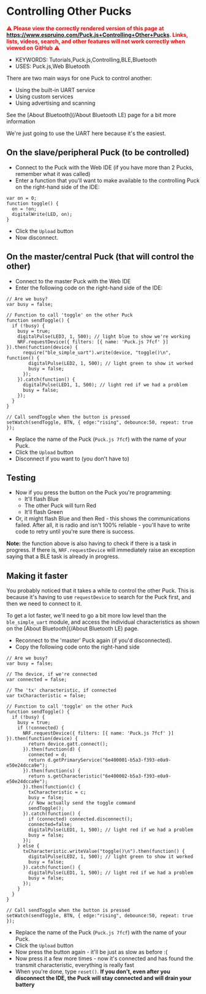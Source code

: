 <!--- Copyright (c) 2016 Gordon Williams, Pur3 Ltd. See the file LICENSE for copying permission. -->
Controlling Other Pucks
========================

<span style="color:red">:warning: **Please view the correctly rendered version of this page at https://www.espruino.com/Puck.js+Controlling+Other+Pucks. Links, lists, videos, search, and other features will not work correctly when viewed on GitHub** :warning:</span>

* KEYWORDS: Tutorials,Puck.js,Controlling,BLE,Bluetooth
* USES: Puck.js,Web Bluetooth

There are two main ways for one Puck to control another:

* Using the built-in UART service
* Using custom services
* Using advertising and scanning

See the [About Bluetooth](/About Bluetooth LE) page for a bit more information

We're just going to use the UART here because it's the easiest.


On the slave/peripheral Puck (to be controlled)
------------------------------------------------

* Connect to the Puck with the Web IDE (if you have more than 2 Pucks, remember what it was called)
* Enter a function that you'll want to make available to the controlling Puck on the right-hand side of the IDE:

```
var on = 0;
function toggle() {
  on = !on;
  digitalWrite(LED, on);
}
```

* Click the `Upload` button
* Now disconnect.


On the master/central Puck (that will control the other)
--------------------------------------------------------

* Connect to the master Puck with the Web IDE
* Enter the following code on the right-hand side of the IDE:

```
// Are we busy?
var busy = false;

// Function to call 'toggle' on the other Puck
function sendToggle() {
  if (!busy) {
    busy = true;
    digitalPulse(LED3, 1, 500); // light blue to show we're working
    NRF.requestDevice({ filters: [{ name: 'Puck.js 7fcf' }] }).then(function(device) {
      require("ble_simple_uart").write(device, "toggle()\n", function() {
        digitalPulse(LED2, 1, 500); // light green to show it worked
        busy = false;
      });
    }).catch(function() {
      digitalPulse(LED1, 1, 500); // light red if we had a problem
      busy = false;
    });
  }
}

// Call sendToggle when the button is pressed
setWatch(sendToggle, BTN, { edge:"rising", debounce:50, repeat: true });
```

* Replace the name of the Puck (`Puck.js 7fcf`) with the name of your Puck.
* Click the `Upload` button
* Disconnect if you want to (you don't have to)


Testing
-------

* Now if you press the button on the Puck you're programming:
  * It'll flash Blue
  * The other Puck will turn Red
  * It'll flash Green
* Or, it might flash Blue and then Red - this shows the communications failed.
After all, it is radio and isn't 100% reliable - you'll have to write code to
retry until you're sure there is success.

**Note:** the function above is also having to check if there is a task in
progress. If there is, `NRF.requestDevice` will immediately raise an exception
saying that a BLE task is already in progress.


Making it faster
----------------

You probably noticed that it takes a while to control the other Puck. This
is because it's having to use `requestDevice` to search for the Puck first,
and then we need to connect to it.

To get a lot faster, we'll need to go a bit more low level than the
`ble_simple_uart` module, and access the individual characteristics
as shown on the [About Bluetooth](/About Bluetooth LE) page.

* Reconnect to the 'master' Puck again (if you'd disconnected).
* Copy the following code onto the right-hand side

```
// Are we busy?
var busy = false;

// The device, if we're connected
var connected = false;

// The 'tx' characteristic, if connected
var txCharacteristic = false;

// Function to call 'toggle' on the other Puck
function sendToggle() {
  if (!busy) {
    busy = true;
    if (!connected) {
      NRF.requestDevice({ filters: [{ name: 'Puck.js 7fcf' }] }).then(function(device) {
        return device.gatt.connect();
      }).then(function(d) {
        connected = d;
        return d.getPrimaryService("6e400001-b5a3-f393-e0a9-e50e24dcca9e");
      }).then(function(s) {
        return s.getCharacteristic("6e400002-b5a3-f393-e0a9-e50e24dcca9e");
      }).then(function(c) {
        txCharacteristic = c;
        busy = false;
        // Now actually send the toggle command
        sendToggle();
      }).catch(function() {
        if (connected) connected.disconnect();
        connected=false;
        digitalPulse(LED1, 1, 500); // light red if we had a problem
        busy = false;
      });
    } else {
      txCharacteristic.writeValue("toggle()\n").then(function() {
        digitalPulse(LED2, 1, 500); // light green to show it worked
        busy = false;
      }).catch(function() {
        digitalPulse(LED1, 1, 500); // light red if we had a problem
        busy = false;
      });
    }
  }
}

// Call sendToggle when the button is pressed
setWatch(sendToggle, BTN, { edge:"rising", debounce:50, repeat: true });
```

* Replace the name of the Puck (`Puck.js 7fcf`) with the name of your Puck.
* Click the `Upload` button
* Now press the button again - it'll be just as slow as before :(
* Now press it a few more times - now it's connected and has found the
transmit characteristic, everything is really fast
* When you're done, type `reset()`. **If you don't, even after you disconnect the IDE, the Puck will stay connected and will drain your battery**
